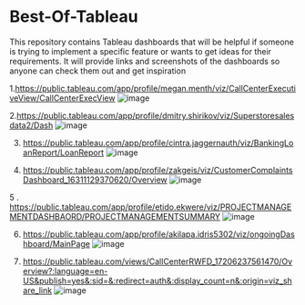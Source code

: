 # Best-Of-Tableau

This repository contains Tableau dashboards that will be helpful if someone is trying to implement a specific feature or wants to get ideas for their requirements. It will provide links and screenshots of the dashboards so anyone can check them out and get inspiration

1.https://public.tableau.com/app/profile/megan.menth/viz/CallCenterExecutiveView/CallCenterExecView
 ![image](https://github.com/PriteshGujarati/Best-Of-Tableau/assets/45009011/d462f42a-b904-4694-82d0-56d167fd515f)


2.https://public.tableau.com/app/profile/dmitry.shirikov/viz/Superstoresalesdata2/Dash
![image](https://github.com/PriteshGujarati/Best-Of-Tableau/assets/45009011/85424ace-460f-48c4-9dba-6ea58e6f9f9f)

3. https://public.tableau.com/app/profile/cintra.jaggernauth/viz/BankingLoanReport/LoanReport
![image](https://github.com/PriteshGujarati/Best-Of-Tableau/assets/45009011/bec2a337-5357-45c5-b1c9-32d567d5074d)

4. https://public.tableau.com/app/profile/zakgeis/viz/CustomerComplaintsDashboard_16311129370620/Overview
![image](https://github.com/PriteshGujarati/Best-Of-Tableau/assets/45009011/e630070f-d70e-4234-aeed-8c931aad32dc)

5 . https://public.tableau.com/app/profile/etido.ekwere/viz/PROJECTMANAGEMENTDASHBAORD/PROJECTMANAGEMENTSUMMARY
![image](https://github.com/PriteshGujarati/Best-Of-Tableau/assets/45009011/6fd61728-919e-49df-a557-4a9f1040f880)

6. https://public.tableau.com/app/profile/akilapa.idris5302/viz/ongoingDashboard/MainPage
![image](https://github.com/user-attachments/assets/0765811b-1783-4a63-a328-9d09822b7933)

7. https://public.tableau.com/views/CallCenterRWFD_17206237561470/Overview?:language=en-US&publish=yes&:sid=&:redirect=auth&:display_count=n&:origin=viz_share_link
![image](https://github.com/user-attachments/assets/9da142f5-9d9e-460f-b1bf-b2fb69276df4)
